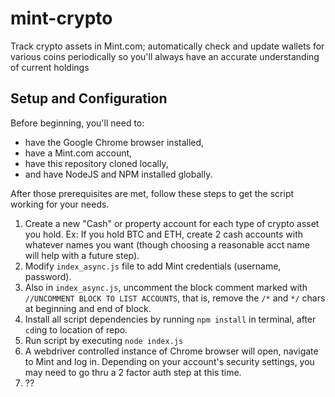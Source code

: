 # mint-crypto
Track crypto assets in Mint.com; automatically check and update wallets for various coins periodically so you'll always have an accurate understanding of current holdings

Setup and Configuration
----
Before beginning, you'll need to:
* have the Google Chrome browser installed,
* have a Mint.com account,
* have this repository cloned locally,
* and have NodeJS and NPM installed globally.

After those prerequisites are met, follow these steps to get the script working for your needs.

1. Create a new "Cash" or property account for each type of crypto asset you hold. Ex: If you hold BTC and ETH, create 2 cash accounts with whatever names you want (though choosing a reasonable acct name will help with a future step).
1. Modify `index_async.js` file to add Mint credentials (username, password).
1. Also in `index_async.js`, uncomment the block comment marked with `//UNCOMMENT BLOCK TO LIST ACCOUNTS`, that is, remove the `/*` and `*/` chars at beginning and end of block.
1. Install all script dependencies by running `npm install` in terminal, after `cd`ing to location of repo.
1. Run script by executing `node index.js`
1. A webdriver controlled instance of Chrome browser will open, navigate to Mint and log in. Depending on your account's security settings, you may need to go thru a 2 factor auth step at this time.
1. ??